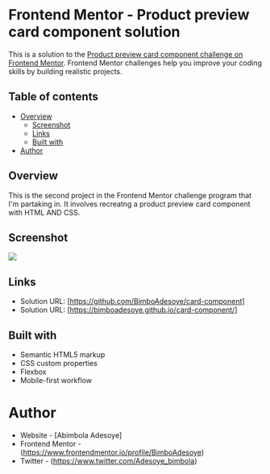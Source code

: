 # Frontend Mentor - Product preview card component solution

This is a solution to the [Product preview card component challenge on Frontend Mentor](https://www.frontendmentor.io/challenges/product-preview-card-component-GO7UmttRfa). Frontend Mentor challenges help you improve your coding skills by building realistic projects.

## Table of contents

- [Overview](#overview)
  - [Screenshot](#screenshot)
  - [Links](#links)
  - [Built with](#built-with)
- [Author](#author)

## Overview

This is the second project in the Frontend Mentor challenge program that I'm partaking in. It involves recreatng a product preview card component with HTML AND CSS.

## Screenshot

![](./images/Screenshot%202022-11-14%20at%2023-33-37%20Product%20preview%20card%20component.png.jpg)

## Links

- Solution URL: [https://github.com/BimboAdesoye/card-component]
- Solution URL: [https://bimboadesoye.github.io/card-component/]

## Built with

- Semantic HTML5 markup
- CSS custom properties
- Flexbox
- Mobile-first workflow

# Author

- Website - [Abimbola Adesoye]
- Frontend Mentor - (https://www.frontendmentor.io/profile/BimboAdesoye)
- Twitter - (https://www.twitter.com/Adesoye_bimbola)
